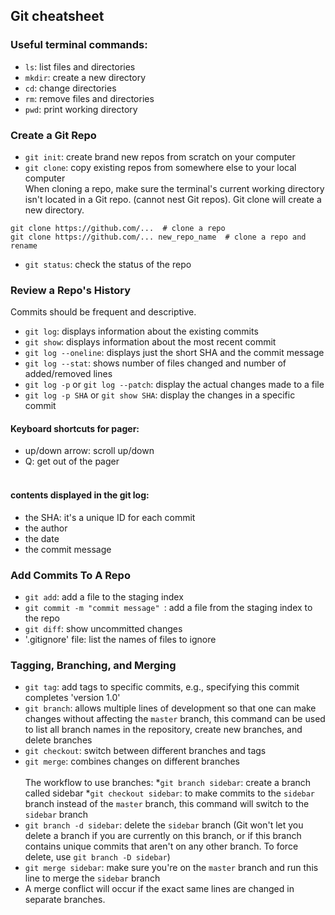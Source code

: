 ## Git cheatsheet

### Useful terminal commands:
* `ls`: list files and directories
* `mkdir`: create a new directory
* `cd`: change directories
* `rm`: remove files and directories
* `pwd`: print working directory


### Create a Git Repo
* `git init`: create brand new repos from scratch on your computer
* `git clone`: copy existing repos from somewhere else to your local computer  <br>
When cloning a repo, make sure the terminal's current working directory isn't located in a Git repo. (cannot nest Git repos). Git clone will create a new directory. 
```
git clone https://github.com/...  # clone a repo
git clone https://github.com/... new_repo_name  # clone a repo and rename
```

* `git status`: check the status of the repo

### Review a Repo's History
Commits should be frequent and descriptive.
* `git log`: displays information about the existing commits 
* `git show`: displays information about the most recent commit 
* `git log --oneline`: displays just the short SHA and the commit message
* `git log --stat`: shows number of files changed and number of added/removed lines
* `git log -p` or `git log --patch`: display the actual changes made to a file
* `git log -p SHA` or `git show SHA`: display the changes in a specific commit

#### Keyboard shortcuts for pager: 
* up/down arrow: scroll up/down
* Q: get out of the pager <br><br>

#### contents displayed in the git log:
* the SHA: it's a unique ID for each commit
* the author
* the date
* the commit message

### Add Commits To A Repo
* `git add`: add a file to the staging index
* `git commit -m "commit message" `: add a file from the staging index to the repo
* `git diff`: show uncommitted changes
* '.gitignore' file: list the names of files to ignore

### Tagging, Branching, and Merging
* `git tag`: add tags to specific commits, e.g., specifying this commit completes 'version 1.0'
* `git branch`: allows multiple lines of development so that one can make changes without affecting the `master` branch, this command can be used to list all branch names in the repository, create new branches, and delete branches<br>
* `git checkout`: switch between different branches and tags
* `git merge`: combines changes on different branches
<br><br>
The workflow to use branches:
*`git branch sidebar`: create a branch called sidebar
*`git checkout sidebar`: to make commits to the `sidebar` branch instead of the `master` branch, this command will switch to the `sidebar` branch
* `git branch -d sidebar`: delete the `sidebar` branch (Git won't let you delete a branch if you are currently on this branch, or if this branch contains unique commits that aren't on any other branch. To force delete, use `git branch -D sidebar`)
* `git merge sidebar`: make sure you're on the `master` branch and run this line to merge the `sidebar` branch
 * A merge conflict will occur if the exact same lines are changed in separate branches.








